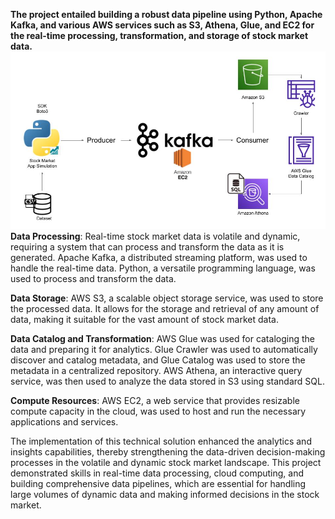 ****The project entailed building a robust data pipeline using Python, Apache Kafka, and various AWS services such as S3, Athena, Glue, and EC2 for the real-time processing, transformation, and storage of stock market data.****
<img src = "Architecture.jpg">
**Data Processing**: Real-time stock market data is volatile and dynamic, requiring a system that can process and transform the data as it is generated. Apache Kafka, a distributed streaming platform, was used to handle the real-time data. Python, a versatile programming language, was used to process and transform the data.

**Data Storage**: AWS S3, a scalable object storage service, was used to store the processed data. It allows for the storage and retrieval of any amount of data, making it suitable for the vast amount of stock market data.

**Data Catalog and Transformation**: AWS Glue was used for cataloging the data and preparing it for analytics. Glue Crawler was used to automatically discover and catalog metadata, and Glue Catalog was used to store the metadata in a centralized repository. AWS Athena, an interactive query service, was then used to analyze the data stored in S3 using standard SQL.

**Compute Resources**: AWS EC2, a web service that provides resizable compute capacity in the cloud, was used to host and run the necessary applications and services.

The implementation of this technical solution enhanced the analytics and insights capabilities, thereby strengthening the data-driven decision-making processes in the volatile and dynamic stock market landscape. This project demonstrated skills in real-time data processing, cloud computing, and building comprehensive data pipelines, which are essential for handling large volumes of dynamic data and making informed decisions in the stock market.
